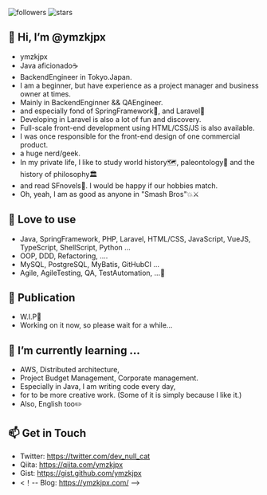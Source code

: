 ![followers](https://img.shields.io/github/followers/ymzkjpx?style=social)
![stars](https://img.shields.io/github/stars/ymzkjpx?style=social)  

## 👋 Hi, I’m @ymzkjpx
- ymzkjpx
- Java aficionado☕ 
- BackendEngineer in Tokyo.Japan.
- I am a beginner, but have experience as a project manager and business owner at times.
- Mainly in BackendEnginner && QAEngineer.
- and especially fond of SpringFramework🍃, and Laravel🐘
- Developing in Laravel is also a lot of fun and discovery.
- Full-scale front-end development using HTML/CSS/JS is also available.
- I was once responsible for the front-end design of one commercial product.
- a huge nerd/geek.
- In my private life, I like to study world history🗺️, paleontology🦖 and the history of philosophy🏛️
- and read SFnovels🚀. I would be happy if our hobbies match.
- Oh, yeah, I am as good as anyone in "Smash Bros"💥⚔️

## 👀 Love to use
- Java, SpringFramework, PHP, Laravel, HTML/CSS, JavaScript, VueJS, TypeScript, ShellScript, Python ...
- OOP, DDD, Refactoring, ....
- MySQL, PostgreSQL, MyBatis, GitHubCI ...
- Agile, AgileTesting, QA, TestAutomation, ...🤖

## 📝 Publication
- W.I.P👷
- Working on it now, so please wait for a while...

## 🌱 I’m currently learning ...
- AWS, Distributed architecture,
- Project Budget Management, Corporate management.
- Especially in Java, I am writing code every day, 
- for to be more creative work. (Some of it is simply because I like it.)
- Also, English too✏️

## 📫 Get in Touch
- Twitter: https://twitter.com/dev_null_cat
- Qiita: https://qiita.com/ymzkjpx
- Gist: https://gist.github.com/ymzkjpx
- <！-- Blog: https://ymzkjpx.com/ -->
